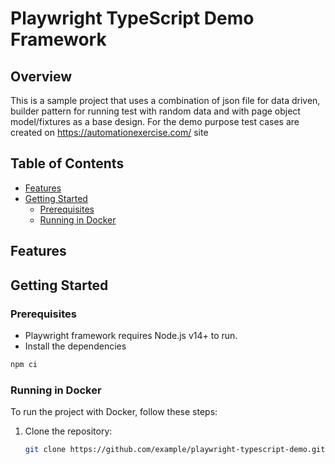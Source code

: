 # Playwright TypeScript Demo Framework

## Overview
This is a sample project that uses a combination of json file for data driven, builder pattern for running test with random data
and with page object model/fixtures as a base design. For the demo purpose test cases are created on https://automationexercise.com/ site

## Table of Contents

- [Features](#features)
- [Getting Started](#getting-started)
  - [Prerequisites](#prerequisites)
  - [Running in Docker](#running-in-docker)

## Features

## Getting Started

### Prerequisites

- Playwright framework requires Node.js v14+ to run.
- Install the dependencies
```sh
npm ci
```

### Running in Docker

To run the project with Docker, follow these steps:


1. Clone the repository:

   ```sh
   git clone https://github.com/example/playwright-typescript-demo.git

